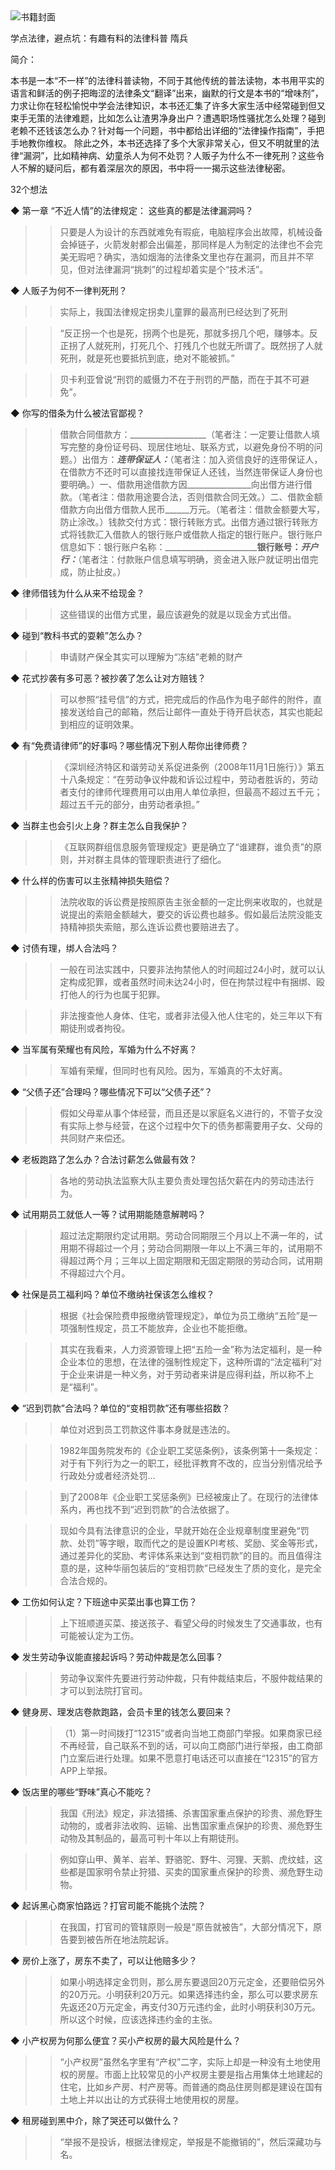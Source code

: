 <img src="https://wfqqreader-1252317822.image.myqcloud.com/cover/480/26793480/t6_26793480.jpg" alt="书籍封面" class="wr_bookCover_img">

学点法律，避点坑：有趣有料的法律科普
隋兵

简介：

本书是一本“不一样”的法律科普读物，不同于其他传统的普法读物，本书用平实的语言和鲜活的例子把晦涩的法律条文“翻译”出来，幽默的行文是本书的“增味剂”，力求让你在轻松愉悦中学会法律知识，本书还汇集了许多大家生活中经常碰到但又束手无策的法律难题，比如怎么让渣男净身出户？遭遇职场性骚扰怎么处理？碰到老赖不还钱该怎么办？针对每一个问题，书中都给出详细的“法律操作指南”，手把手地教你维权。 除此之外，本书还选择了多个大家非常关心，但又不明就里的法律“漏洞”，比如精神病、幼童杀人为何不处罚？人贩子为什么不一律死刑？这些令人不解的疑问后，都有着深层次的原因，书中将一一揭示这些法律秘密。


32个想法

◆ 第一章 “不近人情”的法律规定： 这些真的都是法律漏洞吗？

>> 只要是人为设计的东西就难免有瑕疵，电脑程序会出故障，机械设备会掉链子，火箭发射都会出偏差，那同样是人为制定的法律也不会完美无瑕吧？确实，浩如烟海的法律条文里也存在漏洞，而且并不罕见，但对法律漏洞“挑刺”的过程却着实是个“技术活”。

◆ 人贩子为何不一律判死刑？

>> 实际上，我国法律规定拐卖儿童罪的最高刑已经达到了死刑

>> “反正拐一个也是死，拐两个也是死，那就多拐几个吧，赚够本。反正拐了人就死刑，打死几个、打残几个也就无所谓了。既然拐了人就死刑，就是死也要抵抗到底，绝对不能被抓。”

>> 贝卡利亚曾说“刑罚的威慑力不在于刑罚的严酷，而在于其不可避免”。

◆ 你写的借条为什么被法官鄙视？

>> 借款合同借款方：___________________（笔者注：一定要让借款人填写完整的身份证号码、现居住地址、联系方式，以避免身份不明的问题。）出借方：_______________连带保证人：_______________（笔者注：加入资信良好的连带保证人，在借款方不还时可以直接找连带保证人还钱，当然连带保证人身份也要明确。）一、借款用途借款方因________________向出借方进行借款。（笔者注：借款用途要合法，否则借款合同无效。）二、借款金额借款方向出借方借款人民币______万元。（笔者注：借款金额要大写，防止涂改。）钱款交付方式：银行转账方式。出借方通过银行转账方式将钱款汇入借款人的银行账户或借款人指定的银行账户。银行账户信息如下：银行账户名称：___________________________银行账号：_____________________________开户行：_________________________________（笔者注：付款账户信息填写明确，资金进入账户就证明出借完成，防止扯皮。）

◆ 律师借钱为什么从来不给现金？

>> 这些错误的出借方式里，最应该避免的就是以现金方式出借。

◆ 碰到“教科书式的耍赖”怎么办？

>> 申请财产保全其实可以理解为“冻结”老赖的财产

◆ 花式抄袭有多可恶？被抄袭了怎么让对方赔钱？

>> 可以参照“挂号信”的方式，把完成后的作品作为电子邮件的附件，直接发送给自己的邮箱，然后让邮件一直处于待开启状态，其实也能起到相应的证明效果。

◆ 有“免费请律师”的好事吗？哪些情况下别人帮你出律师费？

>> 《深圳经济特区和谐劳动关系促进条例（2008年11月1日施行）》第五十八条规定：“在劳动争议仲裁和诉讼过程中，劳动者胜诉的，劳动者支付的律师代理费用可以由用人单位承担，但最高不超过五千元；超过五千元的部分，由劳动者承担。”

◆ 当群主也会引火上身？群主怎么自我保护？

>> 《互联网群组信息服务管理规定》更是确立了“谁建群，谁负责”的原则，并对群主具体的管理职责进行了细化。

◆ 什么样的伤害可以主张精神损失赔偿？

>> 法院收取的诉讼费是按照原告主张金额的一定比例来收取的，也就是说提出的索赔金额越大，要交的诉讼费也越多。假如最后法院没能支持精神损失索赔，那么连诉讼费也要赔进去了。

◆ 讨债有理，绑人合法吗？

>> 一般在司法实践中，只要非法拘禁他人的时间超过24小时，就可以认定构成犯罪，或者虽然时间未达24小时，但在拘禁过程中有捆绑、殴打他人的行为也属于犯罪。

>> 非法搜查他人身体、住宅，或者非法侵入他人住宅的，处三年以下有期徒刑或者拘役。

◆ 当军属有荣耀也有风险，军婚为什么不好离？

>> 军婚有荣耀，但同时也有风险。因为，军婚真的不太好离。

◆ “父债子还”合理吗？哪些情况下可以“父债子还”？

>> 假如父母辈从事个体经营，而且还是以家庭名义进行的，不管子女没有实际上参与经营，在这个过程中欠下的债务都需要用子女、父母的共同财产来偿还。

◆ 老板跑路了怎么办？合法讨薪怎么做最有效？

>> 各地的劳动执法监察大队主要负责处理包括欠薪在内的劳动违法行为。

◆ 试用期员工就低人一等？试用期能随意解聘吗？

>> 超过法定期限约定试用期。劳动合同期限三个月以上不满一年的，试用期不得超过一个月；劳动合同期限一年以上不满三年的，试用期不得超过两个月；三年以上固定期限和无固定期限的劳动合同，试用期不得超过六个月。

◆ 社保是员工福利吗？单位不缴纳社保该怎么维权？

>> 根据《社会保险费申报缴纳管理规定》，单位为员工缴纳“五险”是一项强制性规定，员工不能放弃，企业也不能拒缴。

>> 其实在我看来，人力资源管理上把“五险一金”称为法定福利，是一种企业本位的思想，在法律的强制性规定下，这种所谓的“法定福利”对于企业来讲是一种义务，对于劳动者来讲是应得利益，所以称不上是“福利”。

◆ “迟到罚款”合法吗？单位的“变相罚款”还有哪些招数？

>> 单位对迟到员工罚款这件事本身就是违法的。

>> 1982年国务院发布的《企业职工奖惩条例》，该条例第十一条规定：对于有下列行为之一的职工，经批评教育不改的，应当分别情况给予行政处分或者经济处罚…

>> 到了2008年《企业职工奖惩条例》已经被废止了。在现行的法律体系内，再也找不到“迟到罚款”的合法依据了。

>> 现如今具有法律意识的企业，早就开始在企业规章制度里避免“罚款、处罚”等字眼，取而代之的是设置KPI考核、奖励、奖金等形式，通过差异化的奖励、考评体系来达到“变相罚款”的目的。而且值得注意的是，这种华丽包装后的“变相罚款”已经发生了质的变化，是完全合法合规的。

◆ 工伤如何认定？下班途中买菜出事也算工伤？

>> 上下班顺道买菜、接送孩子、看望父母的时候发生了交通事故，也有可能被认定为工伤。

◆ 发生劳动争议能直接起诉吗？劳动仲裁是怎么回事？

>> 劳动争议案件先要进行劳动仲裁，只有仲裁结束后，不服仲裁结果的才可以到法院打官司。

◆ 健身房、理发店卷款跑路，会员卡里的钱怎么要回来？

>> （1）第一时间拨打“12315”或者向当地工商部门举报。如果商家已经不再经营，自己联系不到的话，可以向工商部门进行举报，由工商部门立案后进行处理。如果不愿意打电话还可以直接在“12315”的官方APP上举报。

◆ 饭店里的哪些“野味”真心不能吃？

>> 我国《刑法》规定，非法猎捕、杀害国家重点保护的珍贵、濒危野生动物的，或者非法收购、运输、出售国家重点保护的珍贵、濒危野生动物及其制品的，最高可判十年以上有期徒刑。

>> 例如穿山甲、黄羊、岩羊、野骆驼、野牛、河狸、天鹅、虎纹蛙，这些都是国家明令禁止狩猎、买卖的国家重点保护的珍贵、濒危野生动物。

◆ 起诉黑心商家怕路远？打官司能不能挑个法院？

>> 在我国，打官司的管辖原则一般是“原告就被告”，大部分情况下，原告要到被告所在地法院起诉。

◆ 房价上涨了，房东不卖了，可以让他赔多少？

>> 如果小明选择定金罚则，那么房东要退回20万元定金，还要赔偿另外的20万元。小明获利20万元。如果选择违约金，那么可以要求房东先返还20万元定金，再支付30万元违约金，此时小明获利30万元。所以这个时候，应该选择违约金的主张。

◆ 小产权房为何那么便宜？买小产权房的最大风险是什么？

>> “小产权房”虽然名字里有“产权”二字，实际上却是一种没有土地使用权的房屋。市面上比较常见的小产权房主要是指占用集体土地建起的住宅，比如乡产房、村产房等。而普通的商品住房则都是建设在国有土地上并以出让的方式获得土地使用权的房屋。

◆ 租房碰到黑中介，除了哭还可以做什么？

>> “举报不是投诉，根据法律规定，举报是不能撤销的”，然后深藏功与名。
